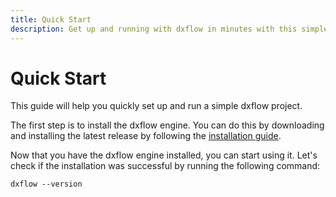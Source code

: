 ```yaml
---
title: Quick Start
description: Get up and running with dxflow in minutes with this simple step-by-step guide
---
```


# Quick Start

This guide will help you quickly set up and run a simple dxflow project.

The first step is to install the dxflow engine. You can do this by downloading and installing the latest release by following the [installation guide](/getting-started/installation).

Now that you have the dxflow engine installed, you can start using it. Let's check if the installation was successful by running the following command:

```/dev/null/terminal.sh#L1-1
dxflow --version
```
